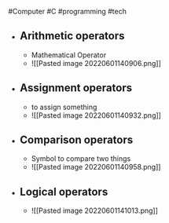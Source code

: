 #Computer #C #programming #tech 

-   ## Arithmetic operators
	- Mathematical Operator
	- ![[Pasted image 20220601140906.png]]
-   ## Assignment operators
	- to assign something
	- ![[Pasted image 20220601140932.png]]
-   ## Comparison operators
	- Symbol to compare two things
	- ![[Pasted image 20220601140958.png]]
-   ## Logical operators
	- ![[Pasted image 20220601141013.png]]